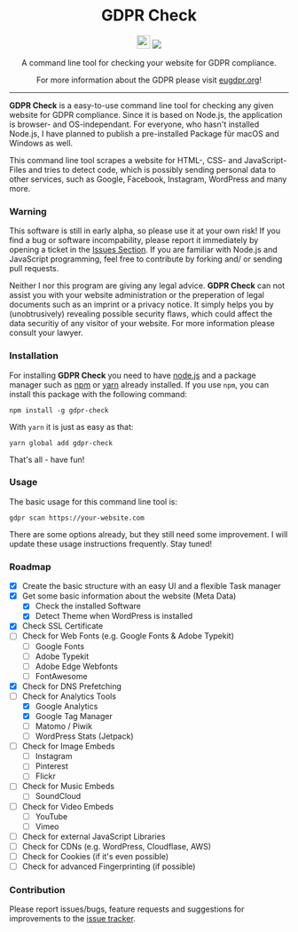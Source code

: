<h1 align="center">GDPR Check</h1>

<p align="center">
  <img src="https://assets-cdn.github.com/favicon.ico" width=24 height=24/>
  <a href="https://github.com/mirkoschubert/gdpr-check/blob/master/LICENSE.md">
    <img src="https://img.shields.io/github/license/mirkoschubert/gdpr-check.svg" />
  </a>
</p>

<p align="center">A command line tool for checking your website for GDPR compliance.</p>
<p align="center">For more information about the GDPR please visit <a href="https://www.eugdpr.org">eugdpr.org</a>!</p>

---

**GDPR Check** is a easy-to-use command line tool for checking any given website for GDPR compliance. Since it is based on Node.js, the application is browser- and OS-independant. For everyone, who hasn't installed Node.js, I have planned to publish a pre-installed Package für macOS and Windows as well.

This command line tool scrapes a website for HTML-, CSS- and JavaScript-Files and tries to detect code, which is possibly sending personal data to other services, such as Google, Facebook, Instagram, WordPress and many more.

### Warning

This software is still in early alpha, so please use it at your own risk! If you find a bug or software incompability, please report it immediately by opening a ticket in the [Issues Section](https://github.com/mirkoschubert/gdpr-check/issues). If you are familiar with Node.js and JavaScript programming, feel free to contribute by forking and/ or sending pull requests.

Neither I nor this program are giving any legal advice. **GDPR Check** can not assist you with your website administration or the preperation of legal documents such as an imprint or a privacy notice. It simply helps you by (unobtrusively) revealing possible security flaws, which could affect the data securitiy of any visitor of your website. For more information please consult your lawyer.

### Installation

For installing **GDPR Check** you need to have [node.js](https://nodejs.org/en/) and a package manager such as [npm](https://www.npmjs.com) or [yarn](https://yarnpkg.com/en/) already installed. If you use `npm`, you can install this package with the following command:

```
npm install -g gdpr-check
```

With `yarn` it is just as easy as that:

```
yarn global add gdpr-check
```

That's all - have fun!

### Usage

The basic usage for this command line tool is:

```
gdpr scan https://your-website.com
```

There are some options already, but they still need some improvement. I will update these usage instructions frequently. Stay tuned!

### Roadmap

* [x] Create the basic structure with an easy UI and a flexible Task manager
* [x] Get some basic information about the website (Meta Data)
  * [x] Check the installed Software
  * [x] Detect Theme when WordPress is installed
* [x] Check SSL Certificate
* [ ] Check for Web Fonts (e.g. Google Fonts & Adobe Typekit)
  * [ ] Google Fonts
  * [ ] Adobe Typekit
  * [ ] Adobe Edge Webfonts
  * [ ] FontAwesome
* [x] Check for DNS Prefetching
* [ ] Check for Analytics Tools
  * [x] Google Analytics
  * [x] Google Tag Manager
  * [ ] Matomo / Piwik
  * [ ] WordPress Stats (Jetpack)
* [ ] Check for Image Embeds
  * [ ] Instagram
  * [ ] Pinterest
  * [ ] Flickr
* [ ] Check for Music Embeds
  * [ ] SoundCloud
* [ ] Check for Video Embeds
  * [ ] YouTube
  * [ ] Vimeo
* [ ] Check for external JavaScript Libraries
* [ ] Check for CDNs (e.g. WordPress, Cloudflase, AWS)
* [ ] Check for Cookies (if it's even possible)
* [ ] Check for advanced Fingerprinting (if possible)

### Contribution

Please report issues/bugs, feature requests and suggestions for improvements to the [issue tracker](https://github.com/mirkoschubert/gdpr-check/issues).
